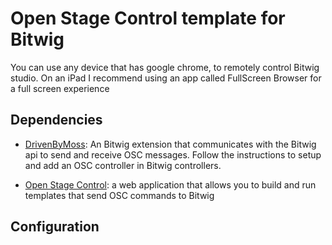 # Open Stage Control template for Bitwig
You can use any device that has google chrome, to remotely control Bitwig studio.
On an iPad I recommend using an app called FullScreen Browser for a full screen experience

## Dependencies
- [DrivenByMoss](https://github.com/git-moss/DrivenByMoss/):
An  Bitwig extension that communicates with the Bitwig  api to send and receive OSC messages. Follow the instructions to setup and add an OSC controller in Bitwig controllers.

- [Open Stage Control](https://openstagecontrol.ammd.net/): a web application that allows you to build and run templates that send OSC commands to Bitwig

## Configuration